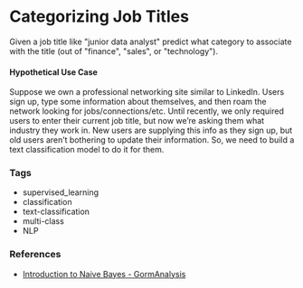 # Categorizing Job Titles
Given a job title like "junior data analyst" predict what category to associate with the title (out of "finance", "sales", or "technology").

#### Hypothetical Use Case
Suppose we own a professional networking site similar to LinkedIn. Users sign up, type some information about themselves, and then roam the network looking for jobs/connections/etc. Until recently, we only required users to enter their current job title, but now we’re asking them what industry they work in. New users are supplying this info as they sign up, but old users aren’t bothering to update their information. So, we need to build a text classification model to do it for them.

### Tags
- supervised_learning
- classification
- text-classification
- multi-class
- NLP

### References
- [Introduction to Naive Bayes - GormAnalysis](http://gormanalysis.com/introduction-to-naive-bayes/)